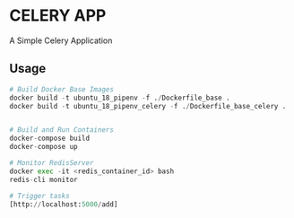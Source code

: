 # CELERY APP

A Simple Celery Application


## Usage

```python
# Build Docker Base Images
docker build -t ubuntu_18_pipenv -f ./Dockerfile_base .
docker build -t ubuntu_18_pipenv_celery -f ./Dockerfile_base_celery .


# Build and Run Containers
docker-compose build
docker-compose up

# Monitor RedisServer
docker exec -it <redis_container_id> bash
redis-cli monitor

# Trigger tasks
[http://localhost:5000/add]
```
